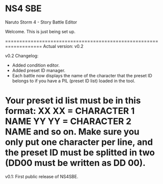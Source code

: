 # NS4 SBE
Naruto Storm 4 - Story Battle Editor

Welcome. This is just being set up.

===================================================================
Actual version: v0.2

v0.2 Changelog:
- Added condition editor.
- Added preset ID manager.
- Each battle now displays the name of the character that the preset ID belongs to if you have a PIL (preset ID list) loaded in the tool.

Your preset id list must be in this format:
XX XX = CHARACTER 1 NAME
YY YY = CHARACTER 2 NAME
and so on. Make sure you only put one character per line, and the preset ID must be splitted in two (DD00 must be written as DD 00).
===================================================================
v0.1: First public release of NS4SBE.
